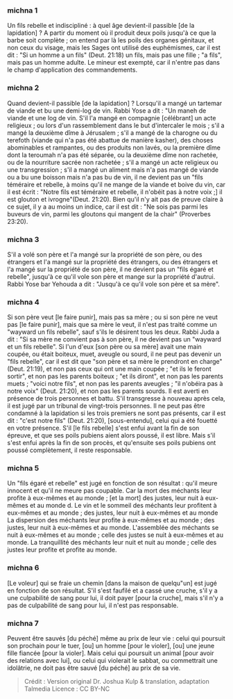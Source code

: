 
### michna 1
Un fils rebelle et indiscipliné : à quel âge devient-il passible [de la lapidation] ? A partir du moment où il produit deux poils jusqu'à ce que la barbe soit complète ; on entend par là les poils des organes génitaux, et non ceux du visage, mais les Sages ont utilisé des euphémismes, car il est dit : "Si un homme a un fils" (Deut. 21:18) un fils, mais pas une fille ; "a fils", mais pas un homme adulte. Le mineur est exempté, car il n'entre pas dans le champ d'application des commandements.

### michna 2
Quand devient-il passible [de la lapidation] ? Lorsqu'il a mangé un tartemar de viande et bu une demi-log de vin. Rabbi Yose a dit : "Un maneh de viande et une log de vin. S'il l'a mangé en compagnie [célébrant] un acte religieux ; ou lors d'un rassemblement dans le but d'intercaler le mois ; s'il a mangé la deuxième dîme à Jérusalem ; s'il a mangé de la charogne ou du terefoth (viande qui n'a pas été abattue de manière kasher), des choses abominables et rampantes, ou des produits non lavés, ou la première dîme dont la teroumah n'a pas été séparée, ou la deuxième dîme non rachetée, ou de la nourriture sacrée non rachetée ; s'il a mangé un acte religieux ou une transgression ; s'il a mangé un aliment mais n'a pas mangé de viande ou a bu une boisson mais n'a pas bu de vin, il ne devient pas un "fils téméraire et rebelle, à moins qu'il ne mange de la viande et boive du vin, car il est écrit : "Notre fils est téméraire et rebelle, il n'obéit pas à notre voix ;] il est glouton et ivrogne"(Deut. 21:20). Bien qu'il n'y ait pas de preuve claire à ce sujet, il y a au moins un indice, car il est dit : "Ne sois pas parmi les buveurs de vin, parmi les gloutons qui mangent de la chair" (Proverbes 23:20).

### michna 3
S'il a volé son père et l'a mangé sur la propriété de son père, ou des étrangers et l'a mangé sur la propriété des étrangers, ou des étrangers et l'a mangé sur la propriété de son père, il ne devient pas un "fils égaré et rebelle", jusqu'à ce qu'il vole son père et mange sur la propriété d'autrui. Rabbi Yose bar Yehouda a dit : "Jusqu'à ce qu'il vole son père et sa mère".

### michna 4
Si son père veut [le faire punir], mais pas sa mère ; ou si son père ne veut pas [le faire punir], mais que sa mère le veut, il n'est pas traité comme un "wayward un fils rebelle", sauf s'ils le désirent tous les deux. Rabbi Juda a dit :  "Si sa mère ne convient pas à son père, il ne devient pas un "wayward et un fils rebelle". Si l'un d'eux [son père ou sa mère] avait une main coupée, ou était boiteux, muet, aveugle ou sourd, il ne peut pas devenir un "fils rebelle", car il est dit que "son père et sa mère le prendront en charge" (Deut. 21:19), et non pas ceux qui ont une main coupée ; "et ils le feront sortir", et non pas les parents boiteux ; "et ils diront", et non pas les parents muets ; "voici notre fils", et non pas les parents aveugles ; "il n'obéira pas à notre voix" (Deut. 21:20), et non pas les parents sourds. Il est averti en présence de trois personnes et battu. S'il transgresse à nouveau après cela, il est jugé par un tribunal de vingt-trois personnes. Il ne peut pas être condamné à la lapidation si les trois premiers ne sont pas présents, car il est dit : "c'est notre fils" (Deut. 21:20), [sous-entendu], celui qui a été fouetté en votre présence. S'il [le fils rebelle] s'est enfui avant la fin de son épreuve, et que ses poils pubiens aient alors poussé, il est libre. Mais s'il s'est enfui après la fin de son procès, et qu'ensuite ses poils pubiens ont poussé complètement, il reste responsable.

### michna 5
Un "fils égaré et rebelle" est jugé en fonction de son résultat : qu'il meure innocent et qu'il ne meure pas coupable. Car la mort des méchants leur profite à eux-mêmes et au monde ; [et la mort] des justes, leur nuit à eux-mêmes et au monde d. Le vin et le sommeil des méchants leur profitent à eux-mêmes et au monde ; des justes, leur nuit à eux-mêmes et au monde La dispersion des méchants leur profite à eux-mêmes et au monde ; des justes, leur nuit à eux-mêmes et au monde. L'assemblée des méchants se nuit à eux-mêmes et au monde ; celle des justes se nuit à eux-mêmes et au monde. La tranquillité des méchants leur nuit et nuit au monde ; celle des justes leur profite et profite au monde.

### michna 6
[Le voleur] qui se fraie un chemin [dans la maison de quelqu"un] est jugé en fonction de son résultat. S'il s'est faufilé et a cassé une cruche, s'il y a une culpabilité de sang pour lui, il doit payer [pour la cruche], mais s'il n'y a pas de culpabilité de sang pour lui, il n'est pas responsable.

### michna 7
Peuvent être sauvés [du péché] même au prix de leur vie : celui qui poursuit son prochain pour le tuer, [ou] un homme [pour le violer], [ou] une jeune fille fiancée [pour la violer]. Mais celui qui poursuit un animal [pour avoir des relations avec lui], ou celui qui violerait le sabbat, ou commettrait une idolâtrie, ne doit pas être sauvé [du péché] au prix de sa vie.

>Crédit : Version original Dr. Joshua Kulp & translation, adaptation Talmedia
>Licence : CC BY-NC